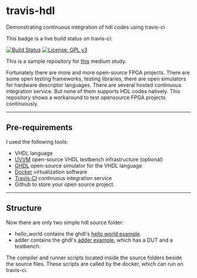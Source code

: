 # travis-hdl
Demonstrating continuous integration of hdl codes using travis-ci

This badge is a live build status on travis-ci:

[![Build Status](https://travis-ci.org/raczben/travis-hdl.svg?branch=master)](https://travis-ci.org/raczben/travis-hdl)
[![License: GPL v3](https://img.shields.io/badge/License-MIT-blue.svg)](https://opensource.org/licenses/MIT)


This is a sample repository for [this][1] medium study.

Fortunately there are more and more open-source FPGA projects. There are some open testing
frameworks, testing libraries, there are open simulators for hardware descriptor languages. There
are several hosted continuous integration service. But none of them supports HDL codes natively.
This repository shows a workaround to test opensource FPGA projects continuously.

---
## Pre-requirements
I used the following tools:

 - VHDL language
 - [UVVM][2] open-source VHDL testbench infrastructure (optional)
 - [GHDL][3] open-source simulator for the VHDL language
 - [Docker][4] virtualization software
 - [Travis-CI][5] continuous integration service
 - Github to store your open source project.


---  
## Structure
Now there are only two simple hdl source folder:

 - hello_world contains the ghdl's [hello world example][6].
 - adder contains the ghdl's [adder example][7], which has a DUT and a testbench.

The compiler and runner scripts located inside the source folders beside the source files. These
scripts are called by the docker, which can run on travis-ci.
 
  [1]: https://medium.com/@betontalpfa/continous-integration-for-open-fpga-projects-29eab2c3b58b
  [2]: https://bitvis.no/dev-tools/uvvm/
  [3]: http://ghdl.free.fr/
  [4]: https://www.docker.com/
  [5]: https://travis-ci.org/
  [6]: https://ghdl.readthedocs.io/en/latest/using/QuickStartGuide.html#the-hello-world-program
  [7]: https://ghdl.readthedocs.io/en/latest/using/QuickStartGuide.html#a-full-adder
